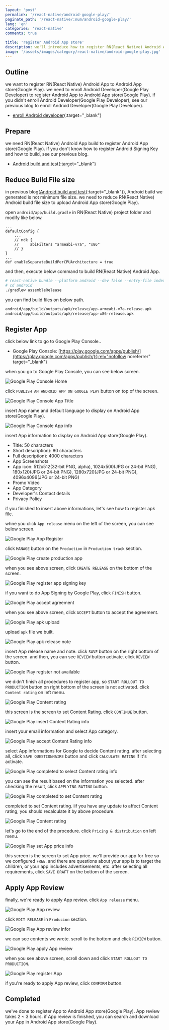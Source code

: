 ```yaml
---
layout: 'post'
permalink: '/react-native/android-google-play/'
paginate_path: '/react-native/:num/android-google-play/'
lang: 'en'
categories: 'react-native'
comments: true

title: 'register Android App store'
description: we'll introduce how to register RN(React Native) Android App to Android App store(Google Play.
image: '/assets/images/category/react-native/android-google-play.jpg'
---
```



## Outline
we want to register RN(React Native) Android App to Android App store(Google Play). we need to enroll Android Developer(Google Play Developer) to register Android App to Android App store(Google Play). if you didn't enroll Android Developer(Google Play Developer), see our previous blog to enroll Android Developer(Google Play Developer).

- [enroll Android developer]({{site.url}}/{{page.categories}}/android-enroll-google-play-developer/){:target="_blank"}

## Prepare
we need RN(React Native) Android App build to register Android App store(Google Play). if you don't know how to register Android Signing Key and how to build, see our previous blog.

- [Android build and test]({{site.url}}/{{page.categories}}/android-running-on-device/){:target="_blank"}

## Reduce Build File size
in previous blog([Android build and test]({{site.url}}/{{page.categories}}/android-running-on-device/){:target="_blank"}), Android build we generated is not minimum file size. we need to reduce RN(React Native) Android build file size to upload Android App store(Google Play).

open ```android/app/build.gradle``` in RN(React Native) project folder and modify like below.

```
...
defaultConfig {
    ...
    // ndk {
    //     abiFilters "armeabi-v7a", "x86"
    // }
}
...
def enableSeparateBuildPerCPUArchitecture = true
```

and then, execute below command to build RN(React Native) Android App.

```bash
# react-native bundle --platform android --dev false --entry-file index.js --bundle-output android/app/src/main/assets/index.android.bundle
# cd android
./gradlew assembleRelease
```

you can find build files on below path.

```bash
android/app/build/outputs/apk/release/app-armeabi-v7a-release.apk
android/app/build/outputs/apk/release/app-x86-release.apk
```

## Register App
click below link to go to Google Play Console..

- Google Play Console: [https://play.google.com/apps/publish/](https://play.google.com/apps/publish/){:rel="nofollow noreferrer" target="_blank"}

when you go to Google Play Console, you can see below screen.

![Google Play Console Home](/assets/images/category/react-native/android-google-play/google-play-console-home.png)

click ```PUBLISH AN ANDROID APP ON GOOGLE PLAY``` button on top of the screen.

![Google Play Console App Title](/assets/images/category/react-native/android-google-play/app-title.png)

insert App name and default language to display on Android App store(Google Play).

![Google Play Console App info](/assets/images/category/react-native/android-google-play/app-info.png)

insert App information to display on Android App store(Google Play).

- Title: 50 characters
- Short description): 80 characters
- Full description): 4000 characters
- App Screenshots
- App icon: 512x512(32-bit PNG, alpha), 1024x500(JPG or 24-bit PNG), 180x120(JPG or 24-bit PNG), 1280x720(JPG or 24-bit PNG), 4096x4096(JPG or 24-bit PNG)
- Promo Video
- App Category
- Developer's Contact details
- Privacy Policy

if you finished to insert above informations, let's see how to register apk file.

whne you click ```App release``` menu on the left of the screen, you can see below screen.

![Google Play App Register](/assets/images/category/react-native/android-google-play/app-register.png)

click ```MANAGE``` button on the ```Production``` in ```Production track``` section.

![Google Play create production app](/assets/images/category/react-native/android-google-play/app-production.png)

when you see above screen, click ```CREATE RELEASE``` on the bottom of the screen.

![Google Play register app signing key](/assets/images/category/react-native/android-google-play/register-signing-key.png)

if you want to do App Signing by Google Play, click ```FINISH``` button.

![Google Play accept agreement](/assets/images/category/react-native/android-google-play/accept-agreement.png)

when you see above screen, click ```ACCEPT``` button to accept the agreement.

![Google Play apk upload](/assets/images/category/react-native/android-google-play/app_apk.png)

upload ```apk``` file we built.

![Google Play apk release note](/assets/images/category/react-native/android-google-play/app_release_note.png)

insert App release name and note. click ```SAVE``` button on the right bottom of the screen. and then, you can see ```REVIEW``` button activate. click ```REVIEW``` button.

![Google Play register not available](/assets/images/category/react-native/android-google-play/not_yet.png)

we didn't finish all procedures to register app, so ```START ROLLOUT TO PRODUCTION``` button on right bottom of the screen is not activated. click ```Content rating``` on left menu.

![Google Play Content rating](/assets/images/category/react-native/android-google-play/app_content_rating.png)

this screen is the screen to set Content Rating. click ```CONTINUE``` button.

![Google Play insert Content Rating info](/assets/images/category/react-native/android-google-play/app_content_rating_insert_info.png)

insert your email information and select App category.

![Google Play accept Content Rating info](/assets/images/category/react-native/android-google-play/app_content_rating_agreement.png)

select App informations for Google to decide Content rating. after selecting all, click ```SAVE QUESTIONNAIRE``` button and click ```CALCULATE RATING``` if it's activate.

![Google Play completed to select Content rating info](/assets/images/category/react-native/android-google-play/app_content_rating_completed.png)

you can see the result based on the information you selected. after checking the result, click ```APPLYING RATING``` button.

![Google Play completed to set Content rating](/assets/images/category/react-native/android-google-play/calculated_content_rating.png)

completed to set Content rating. iif you have any update to affect Content rating, you should recalculate it by above procedure.

![Google Play Content rating](/assets/images/category/react-native/android-google-play/content_rating.png)

let's go to the end of the procedure. click ```Pricing & distribution``` on left menu.

![Google Play set App price info](/assets/images/category/react-native/android-google-play/app_price_info.png)

this screen is the screen to set App price. we'll provide our app for free so we configured ```FREE```. and there are questions about your app is to target the children, or your app includes advertisements, etc. after selecting all requirements, click ```SAVE DRAFT``` on the bottom of the screen.

## Apply App Review
finally, we're ready to apply App review. click ```App release``` menu.

![Google Play App review](/assets/images/category/react-native/android-google-play/app_review.png)

click ```EDIT RELEASE``` in ```Producion``` section.

![Google Play App review infor](/assets/images/category/react-native/android-google-play/app_review_info.png)

we can see contents we wrote. scroll to the bottom and click ```REVIEW``` button.

![Google Play apply App review](/assets/images/category/react-native/android-google-play/apply_app_review_info.png)

when you see above screen, scroll down and click ```START ROLLOUT TO PRODUCTION```.

![Google Play register App](/assets/images/category/react-native/android-google-play/register_app.png)

if you're ready to apply App review, click ```CONFIRM``` button.

## Completed
we've done to register App to Android App store(Google Play). App review takes 2 ~ 3 hours. if App review is finished, you can search and download your App in Android App store(Google Play).